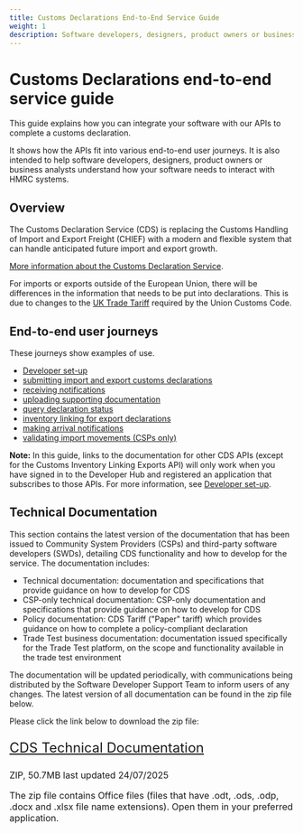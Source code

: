 ```yaml
---
title: Customs Declarations End-to-End Service Guide
weight: 1
description: Software developers, designers, product owners or business analysts. Integrate your software with Customs Declarations.
---
```


# Customs Declarations end-to-end service guide

This guide explains how you can integrate your software with our APIs to complete a customs declaration.

It shows how the APIs fit into various end-to-end user journeys. It is also intended to help software developers, designers, product owners or business analysts understand how your software needs to interact with HMRC systems.

## Overview
The Customs Declaration Service (CDS) is replacing the Customs Handling of Import and Export Freight (CHIEF) with a modern and flexible system that can handle anticipated future import and export growth.

[More information about the Customs Declaration Service](https://www.gov.uk/government/collections/customs-handling-of-import-and-export-freight-chief-replacement-programme).

For imports or exports outside of the European Union, there will be differences in the information that needs to be put into declarations. This is due to changes to the [UK Trade Tariff](https://www.gov.uk/government/collections/uk-trade-tariff-volume-3-for-cds) required by the Union Customs Code.

## End-to-end user journeys
These journeys show examples of use. 

* [Developer set-up](documentation/set-up-developers.html#set-up-for-developers)
* [submitting import and export customs declarations](documentation/submitting-import-and-export-customs-declarations.html#submit-a-customs-declaration)
* [receiving notifications](documentation/notifications.html)  
* [uploading supporting documentation](documentation/uploading-supporting-documents.html)
* [query declaration status](documentation/query-declaration-status.html)   
* [inventory linking for export declarations](documentation/inventory-linking-export-declarations.html)
* [making arrival notifications](documentation/arrival-notifications.html)
* [validating import movements (CSPs only)](documentation/validating-import-movements.html)

**Note:** In this guide, links to the documentation for other CDS APIs (except for the Customs Inventory Linking Exports API) will only work when you have signed in to the Developer Hub and registered an application that subscribes to those APIs. For more information, see [Developer set-up](documentation/set-up-developers.html#set-up-for-developers).

## Technical Documentation
This section contains the latest version of the documentation that has been issued to Community System Providers (CSPs) and third-party software developers (SWDs), detailing CDS functionality and how to develop for the service. The documentation includes:

* Technical documentation: documentation and specifications that provide guidance on how to develop for CDS
* CSP-only technical documentation: CSP-only documentation and specifications that provide guidance on how to develop for CDS
* Policy documentation: CDS Tariff ("Paper" tariff) which provides guidance on how to complete a policy-compliant declaration
* Trade Test business documentation: documentation issued specifically for the Trade Test platform, on the scope and functionality available in the trade test environment
  
The documentation will be updated periodically, with communications being distributed by the Software Developer Support Team to inform users of any changes.
  The latest version of all documentation can be found in the zip file below.
  
Please click the link below to download the zip file:

 <p class="govuk-body-l" style="font-size: 24px;">
   <a href="./documentation/resources/CDS_Technical_Documentation.zip" class="govuk-link">CDS Technical Documentation</a>
 </p>


 <p class="govuk-body-s" style="font-size: 16px;margin-bottom: 15px;">ZIP, 50.7MB last updated 24/07/2025</p>

 <p class="govuk-body-s" style="font-size: 16px;margin-bottom: 15px;">The zip file contains Office files (files that have .odt, .ods, .odp, .docx and .xlsx file name extensions). Open them in your preferred application.</p>
 
